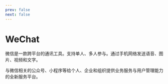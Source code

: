 ```yaml
---
prev: false
next: false
---
```


# WeChat

微信是一款跨平台的通讯工具。支持单人、多人参与。通过手机网络发送语音、图片、视频和文字。

与微信相关的公众号、小程序等给个人、企业和组织提供业务服务与用户管理能力的全新服务平台。
